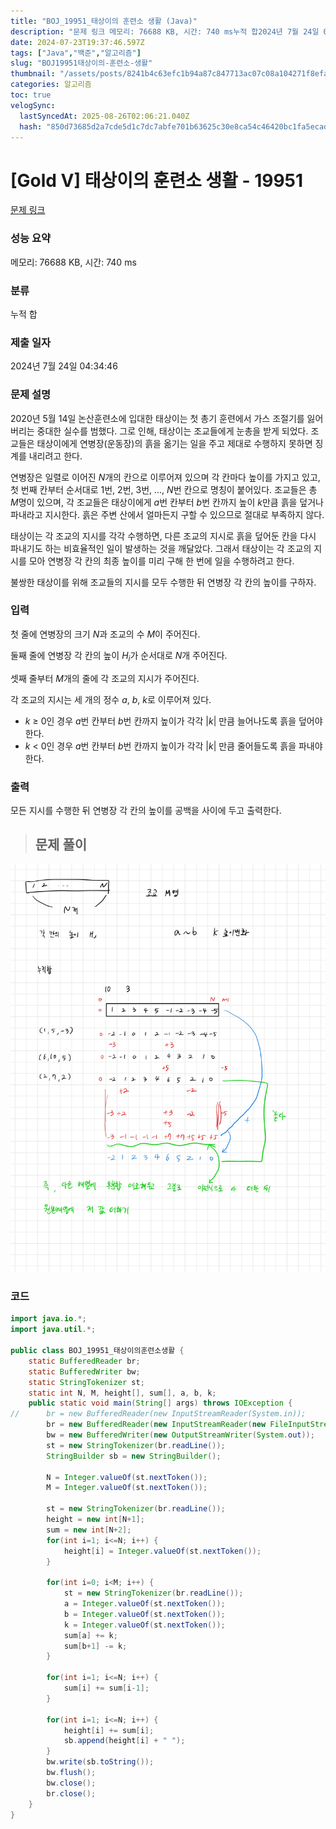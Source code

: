 ```yaml
---
title: "BOJ_19951_태상이의 훈련소 생활 (Java)"
description: "문제 링크 메모리: 76688 KB, 시간: 740 ms누적 합2024년 7월 24일 04:34:46"
date: 2024-07-23T19:37:46.597Z
tags: ["Java","백준","알고리즘"]
slug: "BOJ19951태상이의-훈련소-생활"
thumbnail: "/assets/posts/8241b4c63efc1b94a87c847713ac07c08a104271f8efa865a6583645185554e0.png"
categories: 알고리즘
toc: true
velogSync:
  lastSyncedAt: 2025-08-26T02:06:21.040Z
  hash: "850d73685d2a7cde5d1c7dc7abfe701b63625c30e8ca54c46420bc1fa5ecad0d"
---
```


# [Gold V] 태상이의 훈련소 생활 - 19951 

[문제 링크](https://www.acmicpc.net/problem/19951) 

### 성능 요약

메모리: 76688 KB, 시간: 740 ms

### 분류

누적 합

### 제출 일자

2024년 7월 24일 04:34:46

### 문제 설명

<p>2020년 5월 14일 논산훈련소에 입대한 태상이는 첫 총기 훈련에서 가스 조절기를 잃어버리는 중대한 실수를 범했다. 그로 인해, 태상이는 조교들에게 눈총을 받게 되었다. 조교들은 태상이에게 연병장(운동장)의 흙을 옮기는 일을 주고 제대로 수행하지 못하면 징계를 내리려고 한다.</p>

<p>연병장은 일렬로 이어진 <em>N</em>개의 칸으로 이루어져 있으며 각 칸마다 높이를 가지고 있고, 첫 번째 칸부터 순서대로 1번, 2번, 3번, ..., <em>N</em>번 칸으로 명칭이 붙어있다. 조교들은 총 <em>M</em>명이 있으며, 각 조교들은 태상이에게 <em>a</em>번 칸부터 <em>b</em>번 칸까지 높이 <em>k</em>만큼 흙을 덮거나 파내라고 지시한다. 흙은 주변 산에서 얼마든지 구할 수 있으므로 절대로 부족하지 않다.</p>

<p>태상이는 각 조교의 지시를 각각 수행하면, 다른 조교의 지시로 흙을 덮어둔 칸을 다시 파내기도 하는 비효율적인 일이 발생하는 것을 깨달았다. 그래서 태상이는 각 조교의 지시를 모아 연병장 각 칸의 최종 높이를 미리 구해 한 번에 일을 수행하려고 한다.</p>

<p>불쌍한 태상이를 위해 조교들의 지시를 모두 수행한 뒤 연병장 각 칸의 높이를 구하자.</p>

### 입력 

 <p>첫 줄에 연병장의 크기 <em>N</em>과 조교의 수 <em>M</em>이 주어진다.</p>

<p>둘째 줄에 연병장 각 칸의 높이 <em>H<sub>i</sub></em>가 순서대로 <em>N</em>개 주어진다.</p>

<p>셋째 줄부터 <em>M</em>개의 줄에 각 조교의 지시가 주어진다.</p>

<p>각 조교의 지시는 세 개의 정수 <em>a</em>, <em>b</em>, <em>k</em>로 이루어져 있다.</p>

<ul>
	<li><em>k </em>≥ 0인 경우 <em>a</em>번 칸부터 <em>b</em>번 칸까지 높이가 각각 |<em>k</em>| 만큼 늘어나도록 흙을 덮어야 한다.</li>
	<li><em>k</em> < 0인 경우 <em>a</em>번 칸부터 <em>b</em>번 칸까지 높이가 각각 |<em>k</em>| 만큼 줄어들도록 흙을 파내야 한다.</li>
</ul>

### 출력 

 <p>모든 지시를 수행한 뒤 연병장 각 칸의 높이를 공백을 사이에 두고 출력한다.</p>


> ## 문제 풀이

![](/assets/posts/8241b4c63efc1b94a87c847713ac07c08a104271f8efa865a6583645185554e0.png)

### 코드
```java
import java.io.*;
import java.util.*;

public class BOJ_19951_태상이의훈련소생활 {
	static BufferedReader br;
	static BufferedWriter bw;
	static StringTokenizer st;
	static int N, M, height[], sum[], a, b, k;
	public static void main(String[] args) throws IOException {
//		br = new BufferedReader(new InputStreamReader(System.in));
		br = new BufferedReader(new InputStreamReader(new FileInputStream("input.txt")));
		bw = new BufferedWriter(new OutputStreamWriter(System.out));
		st = new StringTokenizer(br.readLine());	
		StringBuilder sb = new StringBuilder();
	
		N = Integer.valueOf(st.nextToken());
		M = Integer.valueOf(st.nextToken());
		
		st = new StringTokenizer(br.readLine());	
		height = new int[N+1];
		sum = new int[N+2];
		for(int i=1; i<=N; i++) {	
			height[i] = Integer.valueOf(st.nextToken());
		}

		for(int i=0; i<M; i++) {
			st = new StringTokenizer(br.readLine());	
			a = Integer.valueOf(st.nextToken());
			b = Integer.valueOf(st.nextToken());
			k = Integer.valueOf(st.nextToken());
			sum[a] += k;
			sum[b+1] -= k;
		}
		
		for(int i=1; i<=N; i++) {	
			sum[i] += sum[i-1];
		}
		
		for(int i=1; i<=N; i++) {	
			height[i] += sum[i];
			sb.append(height[i] + " ");
		}
		bw.write(sb.toString());
		bw.flush();
		bw.close();
		br.close();
	}
}

```